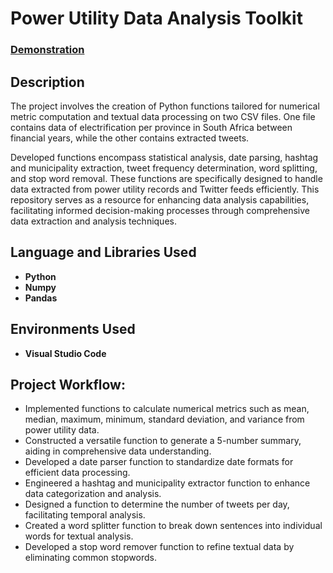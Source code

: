 <h1>Power Utility Data Analysis Toolkit</h1>

 ### [Demonstration](https://youtu.be/7eJexJVCqJo)

<h2>Description</h2>
The project involves the creation of Python functions tailored for numerical metric computation and textual data processing on two CSV files. One file contains data of electrification per province in South Africa between financial years, while the other contains extracted tweets. 

Developed functions encompass statistical analysis, date parsing, hashtag and municipality extraction, tweet frequency determination, word splitting, and stop word removal. These functions are specifically designed to handle data extracted from power utility records and Twitter feeds efficiently. This repository serves as a resource for enhancing data analysis capabilities, facilitating informed decision-making processes through comprehensive data extraction and analysis techniques.
<br />


<h2>Language and Libraries Used</h2>

- <b>Python</b> 
- <b>Numpy</b>
- <b>Pandas</b>

<h2>Environments Used </h2>

- <b>Visual Studio Code</b> 

<h2>Project Workflow:</h2>

-	Implemented functions to calculate numerical metrics such as mean, median, maximum, minimum, standard deviation, and variance from power utility data.
-	Constructed a versatile function to generate a 5-number summary, aiding in comprehensive data understanding.
-	Developed a date parser function to standardize date formats for efficient data processing.
-	Engineered a hashtag and municipality extractor function to enhance data categorization and analysis.
-	Designed a function to determine the number of tweets per day, facilitating temporal analysis.
-	Created a word splitter function to break down sentences into individual words for textual analysis.
-	Developed a stop word remover function to refine textual data by eliminating common stopwords.




<!--
 ```diff
- text in red
+ text in green
! text in orange
# text in gray
@@ text in purple (and bold)@@
```
--!>
